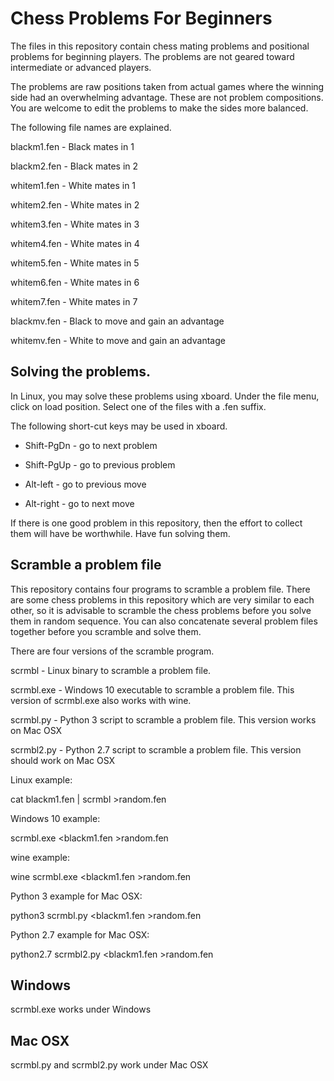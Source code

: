 # Chess Problems For Beginners

The files in this repository contain chess mating problems and
positional problems for beginning players.  The problems are not
geared toward intermediate or advanced players.

The problems are raw positions taken from actual games where the
winning side had an overwhelming advantage.  These are not problem
compositions.  You are welcome to edit the problems to make the
sides more balanced.

The following file names are explained.

blackm1.fen - Black mates in 1

blackm2.fen - Black mates in 2

whitem1.fen - White mates in 1

whitem2.fen - White mates in 2

whitem3.fen - White mates in 3

whitem4.fen - White mates in 4

whitem5.fen - White mates in 5

whitem6.fen - White mates in 6

whitem7.fen - White mates in 7

blackmv.fen - Black to move and gain an advantage

whitemv.fen - White to move and gain an advantage

## Solving the problems.

In Linux, you may solve these problems using xboard.  Under the
file menu, click on load position.  Select one of the files with
a .fen suffix.

The following short-cut keys may be used in xboard.

* Shift-PgDn - go to next problem

* Shift-PgUp - go to previous problem

* Alt-left   - go to previous move

* Alt-right  - go to next move

If there is one good problem in this repository, then the effort to
collect them will have be worthwhile.  Have fun solving them.

## Scramble a problem file

This repository contains four programs to scramble a problem
file.  There are some chess problems in this repository
which are very similar to each other, so it is advisable to
scramble the chess problems before you solve them in random
sequence.  You can also concatenate several problem files together
before you scramble and solve them.

There are four versions of the scramble program.

scrmbl - Linux binary to scramble a problem file.

scrmbl.exe - Windows 10 executable to scramble a problem file.
    This version of scrmbl.exe also works with wine.

scrmbl.py - Python 3 script to scramble a problem file.
    This version works on Mac OSX

scrmbl2.py - Python 2.7 script to scramble a problem file.
    This version should work on Mac OSX

Linux example:

cat blackm1.fen | scrmbl >random.fen

Windows 10 example:

scrmbl.exe <blackm1.fen >random.fen

wine example:

wine scrmbl.exe <blackm1.fen >random.fen

Python 3 example for Mac OSX:

python3 scrmbl.py <blackm1.fen >random.fen

Python 2.7 example for Mac OSX:

python2.7 scrmbl2.py <blackm1.fen >random.fen

## Windows

scrmbl.exe works under Windows

## Mac OSX

scrmbl.py and scrmbl2.py work under Mac OSX

